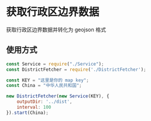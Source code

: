 # 获取行政区边界数据

获取行政区边界数据并转化为 geojson 格式

## 使用方式

```javascript
const Service = require("./Service");
const DistrictFetcher = require('./DistrictFetcher');

const KEY = "这里是你的 map key";
const China = "中华人民共和国";

new DistrictFetcher(new Service(KEY), {
    outputDir: '../dist',
    interval: 100
}).start(China);

```
